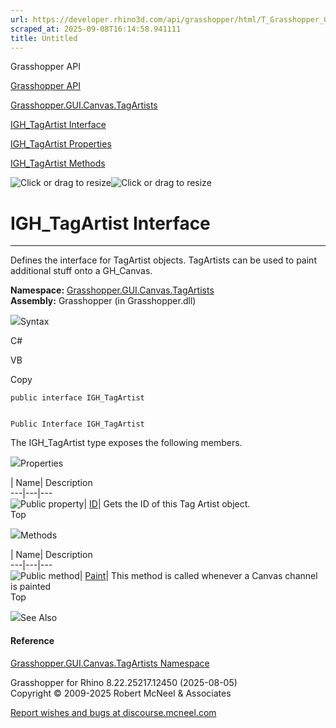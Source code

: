```yaml
---
url: https://developer.rhino3d.com/api/grasshopper/html/T_Grasshopper_GUI_Canvas_TagArtists_IGH_TagArtist.htm
scraped_at: 2025-09-08T16:14:58.941111
title: Untitled
---
```


Grasshopper API

[Grasshopper API](../html/723c01da-9986-4db2-8f53-6f3a7494df75.htm
"Grasshopper API")

[Grasshopper.GUI.Canvas.TagArtists](../html/N_Grasshopper_GUI_Canvas_TagArtists.htm
"Grasshopper.GUI.Canvas.TagArtists")

[IGH_TagArtist
Interface](../html/T_Grasshopper_GUI_Canvas_TagArtists_IGH_TagArtist.htm
"IGH_TagArtist Interface")

[IGH_TagArtist
Properties](../html/Properties_T_Grasshopper_GUI_Canvas_TagArtists_IGH_TagArtist.htm
"IGH_TagArtist Properties")

[IGH_TagArtist
Methods](../html/Methods_T_Grasshopper_GUI_Canvas_TagArtists_IGH_TagArtist.htm
"IGH_TagArtist Methods")

![Click or drag to resize](../icons/TocOpen.gif)![Click or drag to
resize](../icons/TocClose.gif)

# IGH_TagArtist Interface  
  
---  
  
Defines the interface for TagArtist objects. TagArtists can be used to paint
additional stuff onto a GH_Canvas.

**Namespace:**
[Grasshopper.GUI.Canvas.TagArtists](N_Grasshopper_GUI_Canvas_TagArtists.htm)  
**Assembly:** Grasshopper (in Grasshopper.dll)

![](../icons/SectionExpanded.png)Syntax

C#

VB

Copy

    
    
    public interface IGH_TagArtist
    
    
    Public Interface IGH_TagArtist

The IGH_TagArtist type exposes the following members.

![](../icons/SectionExpanded.png)Properties

| Name| Description  
---|---|---  
![Public property](../icons/pubproperty.gif)|
[ID](P_Grasshopper_GUI_Canvas_TagArtists_IGH_TagArtist_ID.htm)|  Gets the ID
of this Tag Artist object.  
Top

![](../icons/SectionExpanded.png)Methods

| Name| Description  
---|---|---  
![Public method](../icons/pubmethod.gif)|
[Paint](M_Grasshopper_GUI_Canvas_TagArtists_IGH_TagArtist_Paint.htm)|  This
method is called whenever a Canvas channel is painted  
Top

![](../icons/SectionExpanded.png)See Also

#### Reference

[Grasshopper.GUI.Canvas.TagArtists
Namespace](N_Grasshopper_GUI_Canvas_TagArtists.htm)

Grasshopper for Rhino 8.22.25217.12450 (2025-08-05)  
Copyright © 2009-2025 Robert McNeel & Associates

[Report wishes and bugs at
discourse.mcneel.com](https://discourse.mcneel.com/c/grasshopper)

